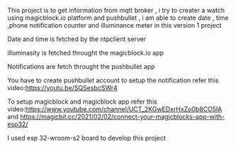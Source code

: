 This project is to get information from mqtt broker , i try to creater a watch using magicblock.io platform and pushbullet , i am able to create date , time ,phone notification counter and illuminance meter in this version 1 project

Date and time is fetched by the ntpclient server

illuminasity is fetched throught the magicblock.io app

Notifications are fetch throught the pushbullet app

You have to create pushbullet account to setup the notification refer this video:https://youtu.be/SQSesbcSWr4

To setup magicblock and magicblock app refer this video:https://www.youtube.com/channel/UCT_2KGwEDxrHxZo0b8CO5lA and https://magicbit.cc/2021/02/02/connect-your-magicblocks-app-with-esp32/

I used esp 32-wroom-s2 board to develop this project
